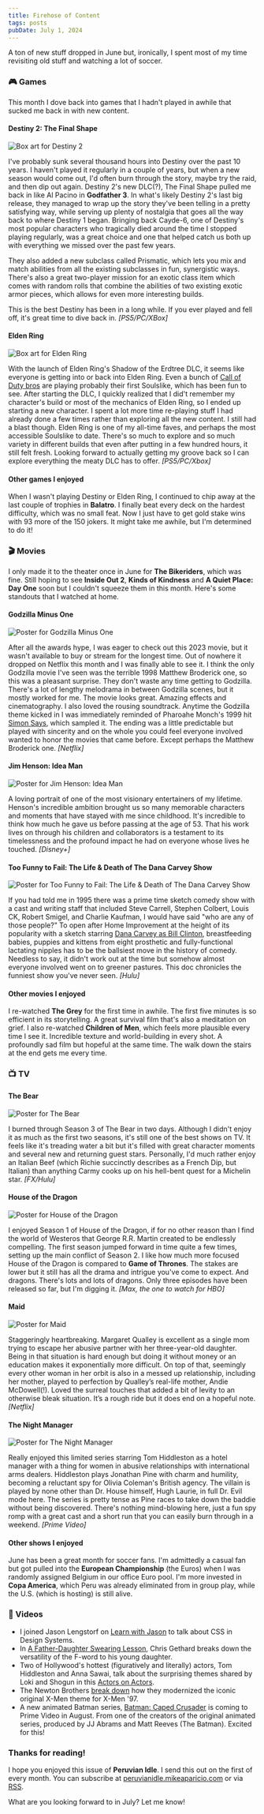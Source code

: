 ```yaml
---
title: Firehose of Content
tags: posts
pubDate: July 1, 2024
---
```


A ton of new stuff dropped in June but, ironically, I spent most of my time revisiting old stuff and watching a lot of soccer.

### 🎮 Games

This month I dove back into games that I hadn't played in awhile that sucked me back in with new content.

#### Destiny 2: The Final Shape

<img src="https://peruvianidle.mikeaparicio.com/assets/images/destiny2.png" alt="Box art for Destiny 2" class="boxart">

I've probably sunk several thousand hours into Destiny over the past 10 years. I haven't played it regularly in a couple of years, but when a new season would come out, I'd often burn through the story, maybe try the raid, and then dip out again. Destiny 2's new DLC(?), The Final Shape pulled me back in like Al Pacino in **Godfather 3**. In what's likely Destiny 2's last big release, they managed to wrap up the story they've been telling in a pretty satisfying way, while serving up plenty of nostalgia that goes all the way back to where Destiny 1 began. Bringing back Cayde-6, one of Destiny's most popular characters who tragically died around the time I stopped playing regularly, was a great choice and one that helped catch us both up with everything we missed over the past few years. 

They also added a new subclass called Prismatic, which lets you mix and match abilities from all the existing subclasses in fun, synergistic ways. There's also a great two-player mission for an exotic class item which comes with random rolls that combine the abilities of two existing exotic armor pieces, which allows for even more interesting builds.

This is the best Destiny has been in a long while. If you ever played and fell off, it's great time to dive back in. _[PS5/PC/XBox]_

#### Elden Ring

<img src="https://peruvianidle.mikeaparicio.com/assets/images/elden-ring.png" alt="Box art for Elden Ring" class="boxart">

With the launch of Elden Ring's Shadow of the Erdtree DLC, it seems like everyone is getting into or back into Elden Ring. Even a bunch of [Call of Duty bros](https://youtu.be/ocfJyDjQSn0?si=3lVxP8W8_EyNfTiI) are playing probably their first Soulslike, which has been fun to see. After starting the DLC, I quickly realized that I did't remember my character's build or most of the mechanics of Elden Ring, so I ended up starting a new character. I spent a lot more time re-playing stuff I had already done a few times rather than exploring all the new content. I still had a blast though. Elden Ring is one of my all-time faves, and perhaps the most accessible Soulslike to date. There's so much to explore and so much variety in different builds that even after putting in a few hundred hours, it still felt fresh. Looking forward to actually getting my groove back so I can explore everything the meaty DLC has to offer. _[PS5/PC/Xbox]_

#### Other games I enjoyed

When I wasn't playing Destiny or Elden Ring, I continued to chip away at the last couple of trophies in **Balatro**. I finally beat every deck on the hardest difficulty, which was no small feat. Now I just have to get gold stake wins with 93 more of the 150 jokers. It might take me awhile, but I'm determined to do it!

### 🎬 Movies

I only made it to the theater once in June for **The Bikeriders**, which was fine. Still hoping to see **Inside Out 2**, **Kinds of Kindness** and **A Quiet Place: Day One** soon but I couldn't squeeze them in this month. Here's some standouts that I watched at home.

#### Godzilla Minus One

<img src="https://peruvianidle.mikeaparicio.com/assets/images/godzilla-minus-one.jpg" alt="Poster for Godzilla Minus One" class="boxart">

After all the awards hype, I was eager to check out this 2023 movie, but it wasn't available to buy or stream for the longest time. Out of nowhere it dropped on Netflix this month and I was finally able to see it. I think the only Godzilla movie I've seen was the terrible 1998 Matthew Broderick one, so this was a pleasant surprise. They don't waste any time getting to Godzilla. There's a lot of lengthy melodrama in between Godzilla scenes, but it mostly worked for me. The movie looks great. Amazing effects and cinematography. I also loved the rousing soundtrack. Anytime the Godzilla theme kicked in I was immediately reminded of Pharoahe Monch's 1999 hit [Simon Says](https://youtu.be/T7Fy5w2klbg?si=Ry6iEKc9GJiV066e), which sampled it. The ending was a little predictable but played with sincerity and on the whole you could feel everyone involved wanted to honor the movies that came before. Except perhaps the Matthew Broderick one. _[Netflix]_

#### Jim Henson: Idea Man

<img src="https://peruvianidle.mikeaparicio.com/assets/images/jim-henson-idea-man.jpg" alt="Poster for Jim Henson: Idea Man" class="boxart">

A loving portrait of one of the most visionary entertainers of my lifetime. Henson's incredible ambition brought us so many memorable characters and moments that have stayed with me since childhood. It's incredible to think how much he gave us before passing at the age of 53. That his work lives on through his children and collaborators is a testament to its timelessness and the profound impact he had on everyone whose lives he touched. _[Disney+]_

#### Too Funny to Fail: The Life & Death of The Dana Carvey Show

<img src="https://peruvianidle.mikeaparicio.com/assets/images/too-funny-to-fail.jpg" alt="Poster for Too Funny to Fail: The Life & Death of The Dana Carvey Show" class="boxart">

If you had told me in 1995 there was a prime time sketch comedy show with a cast and writing staff that included Steve Carrell, Stephen Colbert, Louis CK, Robert Smigel, and Charlie Kaufman, I would have said "who are any of those people?" To open after Home Improvement at the height of its popularity with a sketch starring [Dana Carvey as Bill Clinton](https://youtu.be/noq-9kh2NxU?si=1wqPi74B93AgQYa5), breastfeeding babies, puppies and kittens from eight prosthetic and fully-functional lactating nipples has to be the ballsiest move in the history of comedy. Needless to say, it didn't work out at the time but somehow almost everyone involved went on to greener pastures. This doc chronicles the funniest show you've never seen. _[Hulu]_

#### Other movies I enjoyed

I re-watched **The Grey** for the first time in awhile. The first five minutes is so efficient in its storytelling. A great survival film that's also a meditation on grief. I also re-watched **Children of Men**, which feels more plausible every time I see it. Incredible texture and world-building in every shot. A profoundly sad film but hopeful at the same time. The walk down the stairs at the end gets me every time.

### 📺 TV

#### The Bear

<img src="https://peruvianidle.mikeaparicio.com/assets/images/the-bear.jpg" alt="Poster for The Bear" class="boxart">

I burned through Season 3 of The Bear in two days. Although I didn't enjoy it as much as the first two seasons, it's still one of the best shows on TV. It feels like it's treading water a bit but it's filled with great character moments and several new and returning guest stars. Personally, I'd much rather enjoy an Italian Beef (which Richie succinctly describes as a French Dip, but Italian) than anything Carmy cooks up on his hell-bent quest for a Michelin star. _[FX/Hulu]_

#### House of the Dragon

<img src="https://peruvianidle.mikeaparicio.com/assets/images/house-of-the-dragon.jpg" alt="Poster for House of the Dragon" class="boxart">

I enjoyed Season 1 of House of the Dragon, if for no other reason than I find the world of Westeros that George R.R. Martin created to be endlessly compelling. The first season jumped forward in time quite a few times, setting up the main conflict of Season 2. I like how much more focused House of the Dragon is compared to **Game of Thrones**. The stakes are lower but it still has all the drama and intrigue you've come to expect. And dragons. There's lots and lots of dragons. Only three episodes have been released so far, but I'm digging it. _[Max, the one to watch for HBO]_

#### Maid

<img src="https://peruvianidle.mikeaparicio.com/assets/images/maid.jpg" alt="Poster for Maid" class="boxart">

Staggeringly heartbreaking. Margaret Qualley is excellent as a single mom trying to escape her abusive partner with her three-year-old daughter. Being in that situation is hard enough but doing it without money or an education makes it exponentially more difficult. On top of that, seemingly every other woman in her orbit is also in a messed up relationship, including her mother, played to perfection by Qualley’s real-life mother, Andie McDowell(!). Loved the surreal touches that added a bit of levity to an otherwise bleak situation. It’s a rough ride but it does end on a hopeful note. _[Netflix]_

#### The Night Manager

<img src="https://peruvianidle.mikeaparicio.com/assets/images/the-night-manager.jpg" alt="Poster for The Night Manager" class="boxart">

Really enjoyed this limited series starring Tom Hiddleston as a hotel manager with a thing for women in abusive relationships with international arms dealers. Hiddleston plays Jonathan Pine with charm and humility, becoming a reluctant spy for Olivia Coleman's British agency. The villain is played by none other than Dr. House himself, Hugh Laurie, in full Dr. Evil mode here. The series is pretty tense as Pine races to take down the baddie without being discovered. There's nothing mind-blowing here, just a fun spy romp with a great cast and a short run that you can easily burn through in a weekend. _[Prime Video]_

#### Other shows I enjoyed

June has been a great month for soccer fans. I'm admittedly a casual fan but got pulled into the **European Championship** (the Euros) when I was randomly assigned Belgium in our office Euro pool. I'm more invested in **Copa America**, which Peru was already eliminated from in group play, while the U.S. (which is hosting) is still alive.

### 📱 Videos

* I joined Jason Lengstorf on [Learn with Jason](https://www.youtube.com/live/0NPlQsYf-d0?si=9eDs6dpjwDn-CEHE) to talk about CSS in Design Systems.
* In [A Father-Daughter Swearing Lesson](https://youtu.be/_42tJgX_S48?si=GJ9Xp4wWUO893iXr), Chris Gethard breaks down the versatility of the F-word to his young daughter.
* Two of Hollywood's hottest (figuratively and literally) actors, Tom Hiddleston and Anna Sawai, talk about the surprising themes shared by Loki and Shogun in this [Actors on Actors](https://youtu.be/6QAZaj_0DYI?si=-zm-PfPlgKgdDsRk).
* The Newton Brothers [break down](https://youtu.be/vJubdzVEWVY?si=ocJeXKfzYGGkZyr1) how they modernized the iconic original X-Men theme for X-Men '97.
* A new animated Batman series, [Batman: Caped Crusader](https://youtu.be/AdzSiO-7LyM?si=YrapjOcFZkkxIBnD) is coming to Prime Video in August. From one of the creators of the original animated series, produced by JJ Abrams and Matt Reeves (The Batman). Excited for this!

### Thanks for reading!

I hope you enjoyed this issue of **Peruvian Idle**. I send this out on the first of every month. You can subscribe at [peruvianidle.mikeaparicio.com](https://peruvianidle.mikeaparicio.com) or via [RSS](https://peruvianidle.mikeaparicio.com/feed.xml).

What are you looking forward to in July? Let me know!